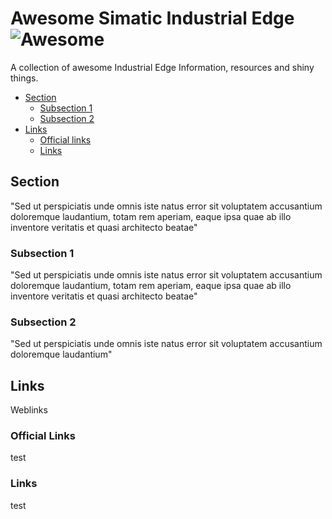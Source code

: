# Awesome Simatic Industrial Edge ![Awesome](https://cdn.rawgit.com/sindresorhus/awesome/d7305f38d29fed78fa85652e3a63e154dd8e8829/media/badge.svg)
A collection of awesome Industrial Edge Information, resources and shiny things.

* [Section](#section)
  * [Subsection 1](#subsection-1)
  * [Subsection 2](#subsection-2)
* [Links](#Links)
  * [Official links](#official-links)  
  * [Links](#links)


## Section
"Sed ut perspiciatis unde omnis iste natus error sit voluptatem accusantium doloremque laudantium, totam rem aperiam, eaque ipsa quae ab illo inventore veritatis et quasi architecto beatae"

### Subsection 1
"Sed ut perspiciatis unde omnis iste natus error sit voluptatem accusantium doloremque laudantium, totam rem aperiam, eaque ipsa quae ab illo inventore veritatis et quasi architecto beatae"

### Subsection 2
"Sed ut perspiciatis unde omnis iste natus error sit voluptatem accusantium doloremque laudantium"


## Links
Weblinks

### Official Links
test

### Links
test
